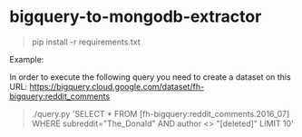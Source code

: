 # bigquery-to-mongodb-extractor

> pip install -r requirements.txt

Example:

In order to execute the following query you need to create a dataset on this URL: https://bigquery.cloud.google.com/dataset/fh-bigquery:reddit_comments

> ./query.py 'SELECT * FROM [fh-bigquery:reddit_comments.2016_07] WHERE subreddit="The_Donald" AND author <> "[deleted]" LIMIT 10'
